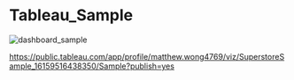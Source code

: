 # Tableau_Sample

![dashboard_sample](https://user-images.githubusercontent.com/73676671/150084300-2fb0ab5d-cd15-4487-a40a-b596d74d2934.PNG)

https://public.tableau.com/app/profile/matthew.wong4769/viz/SuperstoreSample_16159516438350/Sample?publish=yes
